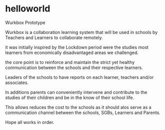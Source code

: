 # helloworld
Wurkbox Prototype

Wurkbox is a collaboration learning system that will be used in schools by Teachers and Learners to collaborate remotely.

it was initially inspired by the Lockdown period were the studies most learners from economically disadvantaged areas we challenged.

the core point is to reinforce and maintain the strict yet healthy communication between the schools and their respective learners.

Leaders of the schools to have reports on each learner, teachers and/or associates.

In additions parents can conveniently intervene and contribute to the studies of their children and be in the know of their school life.

This allows reduces the cost to the schools as it should alos serve as a communication channel between the schools, SGBs, Learners and Parents.

Hope all works in order.
